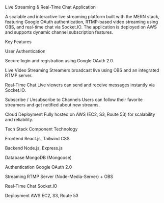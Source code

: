  Live Streaming & Real-Time Chat Application


A scalable and interactive live streaming platform built with the MERN stack, featuring Google OAuth authentication, RTMP-based video streaming using OBS, and real-time chat via Socket.IO. The application is deployed on AWS and supports dynamic channel subscription features.




 Key Features
 
 
 User Authentication

Secure login and registration using Google OAuth 2.0.

 Live Video Streaming
Streamers broadcast live using OBS and an integrated RTMP server.


 Real-Time Chat
Live viewers can send and receive messages instantly via Socket.IO.

 Subscribe / Unsubscribe to Channels
Users can follow their favorite streamers and get notified about new streams.


 Cloud Deployment
Fully hosted on AWS (EC2, S3, Route 53) for scalability and reliability.


Tech Stack
Component	Technology

Frontend	React.js, Tailwind CSS

Backend	Node.js, Express.js

Database	MongoDB (Mongoose)

Authentication	Google OAuth 2.0

Streaming	RTMP Server (Node-Media-Server) + OBS

Real-Time Chat	Socket.IO

Deployment	AWS EC2, S3, Route 53
